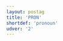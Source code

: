 ```yaml
---
layout: postag
title: 'PRON'
shortdef: 'pronoun'
udver: '2'
---
```

<!-- Interlanguage links updated Út 9. května 2023, 20:03:27 CEST -->
